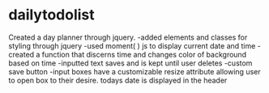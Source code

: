 # dailytodolist
Created a day planner through jquery.
-added elements and classes for styling through jquery
-used moment( ) js to display current date and time 
-created a function that discerns time and changes color of background based on time
-inputted text saves and is kept until user deletes
-custom save button
-input boxes have a customizable resize attribute allowing user to open box to their desire.
todays date is displayed in the header


